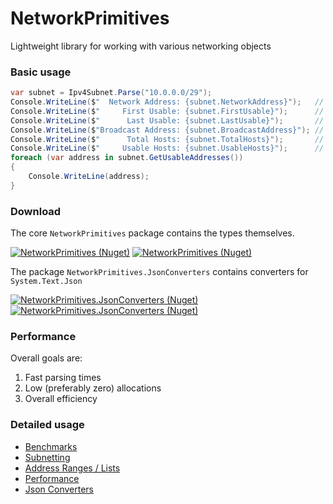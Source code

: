 ﻿# NetworkPrimitives

Lightweight library for working with various networking objects

### Basic usage

```c#
var subnet = Ipv4Subnet.Parse("10.0.0.0/29");
Console.WriteLine($"  Network Address: {subnet.NetworkAddress}");   // 10.0.0.0
Console.WriteLine($"     First Usable: {subnet.FirstUsable}");      // 10.0.0.1
Console.WriteLine($"      Last Usable: {subnet.LastUsable}");       // 10.0.0.6
Console.WriteLine($"Broadcast Address: {subnet.BroadcastAddress}"); // 10.0.0.7
Console.WriteLine($"      Total Hosts: {subnet.TotalHosts}");       // 8
Console.WriteLine($"     Usable Hosts: {subnet.UsableHosts}");      // 6
foreach (var address in subnet.GetUsableAddresses())
{
    Console.WriteLine(address);
}
```

### Download

The core `NetworkPrimitives` package contains the types themselves.

[![NetworkPrimitives (Nuget)](https://img.shields.io/nuget/v/NetworkPrimitives?style=for-the-badge)](https://www.nuget.org/packages/NetworkPrimitives)
[![NetworkPrimitives (Nuget)](https://img.shields.io/nuget/dt/NetworkPrimitives?style=for-the-badge)](https://www.nuget.org/packages/NetworkPrimitives)

The package `NetworkPrimitives.JsonConverters` contains converters for `System.Text.Json`

[![NetworkPrimitives.JsonConverters (Nuget)](https://img.shields.io/nuget/v/NetworkPrimitives.JsonConverters?style=for-the-badge)](https://www.nuget.org/packages/NetworkPrimitives.JsonConverters)
[![NetworkPrimitives.JsonConverters (Nuget)](https://img.shields.io/nuget/dt/NetworkPrimitives.JsonConverters?style=for-the-badge)](https://www.nuget.org/packages/NetworkPrimitives.JsonConverters)


### Performance

Overall goals are:

1. Fast parsing times
2. Low (preferably zero) allocations
3. Overall efficiency

### Detailed usage

- [Benchmarks](docs/benchmarks.md)
- [Subnetting](docs/subnetting.md)
- [Address Ranges / Lists](docs/range-lists.md)
- [Performance](docs/performance.md)
- [Json Converters](docs/json-converters.md)